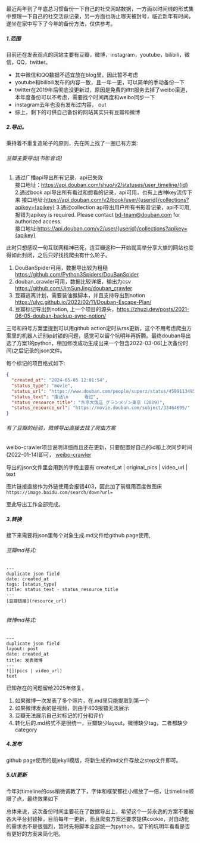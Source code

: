 最近两年到了年底总习惯备份一下自己的社交网站数据，一方面以时间线的形式集中整理一下自己的社交活跃记录，另一方面也防止哪天被封号，临近新年有时间，遂坐在家中写下了今年的备份方法，仅供参考。

[](/media/pic/backup.png)





##### 1.范围  
目前还在发表观点的网站主要有豆瓣，微博，instagram，youtube，bilibili，微信，QQ，twitter。
 - 其中微信和QQ数据不适宜放在blog里，因此暂不考虑
 - youtube和bilibili发布的内容一致，且一年一更，可以简单的手动备份一下
 - twitter在2019年后彻底没更新过，原因是免费的ifttt服务去掉了weibo渠道，本年度备份可以不考虑，需要找个时间再度和weibo同步一下
 - instagram去年也没有发布过内容， out
 - 综上，剩下的可供自己备份的网站其实只有豆瓣和微博

##### 2.导出。  
秉持着不重复造轮子的原则，先在网上找了一圈已有方案:

###### 豆瓣主要导出[书影音说]  
1. 通过广播api导出所有记录，api已失效  
接口地址：https://api.douban.com/shuo/v2/statuses/user_timeline/{id}  
2.通过book api导出所有看过和想看的记录，api可用，也有上古神key流传下来
接口地址:https://api.douban.com/v2/book/user/{userid}/collections?apikey={apikey}
3.通过collection api导出用户所有书影音记录，api不可用,报错为apikey is required. Please contact bd-team@douban.com for authorized access.  
接口地址:https://api.douban.com/v2/user/{userid}/collections?apikey={apikey}  

此时只想感叹一句互联网精神已死，连豆瓣这种一开始就高举分享大旗的网站也变得如此封闭，之后只好找找爬虫有什么轮子。  
1. DouBanSpider可用，数据导出较为粗糙 https://github.com/Python3Spiders/DouBanSpider
2. douban_crawler可用，数据比较详细，输出为csv https://github.com/JimSunJing/douban_crawler
3. 豆瓣逃离计划，需要装油猴脚本，并且支持导出到notion https://ulyc.github.io/2022/02/11/Douban-Escape-Plan/
4. 豆瓣标记导出到notion, 上一个项目的源头，https://zhuzi.dev/posts/2021-06-05-douban-backup-sync-notion/

三号和四号方案里提到可以用github action定时从rss更新，这个不用考虑爬虫方案里的机器人识别ip封锁的问题，感觉可以留个坑明年再折腾。最终douban导出选了方案1的python，稍加修改成功生成出来一个包含2022-03-06(上次备份时间)之后记录的json文件。  

每个标记的项目格式如下:  
```json
{
  "created_at": "2024-05-05 12:01:54",
  "status_type": "movie",
  "status_url": "https://www.douban.com/people/superz/status/4599113495/",
  "status_text": "废话\n      看过",
  "status_resource_title": "东京大饭店 グランメゾン東京‎ (2019)",
  "status_resource_url": "https://movie.douban.com/subject/33464695/"
}  
```
###### 有了豆瓣的经验，微博导出直接去找了爬虫方案
weibo-crawler项目说明详细而且还在更新，只要配置好自己的id和上次同步时间(2022-01-14)即可， [weibo-crawler](https://github.com/dataabc/weibo-crawler)

导出的json文件里会用到的字段主要有 created_at | original_pics | video_url |  text

图片链接直接作为外链使用会报错403，因此加了前缀用百度做图床`https://image.baidu.com/search/down?url=`  

至此导出工作全部完成。

##### 3.转换
接下来需要将json里每个对象生成.md文件给github page使用,

###### 豆瓣md格式:

```
---
duplicate json field
date: created_at
tags: [status_type]
title: status_text - status_resource_title
---
[豆瓣链接](resource_url)


```

###### 微博md格式:
```
---
duplicate json field
layout: post
date: created_at
title: 发表微博
---
![](pics | video_url)
text
```

已知存在的问题留给2025年修复，
1. 如果微博一次发表了多个照片，在.md里只能提取到第一个
2. 如果微博发表的是视频，则由于403报错无法展示
3. 豆瓣无法展示自己对标记的打分和评价
4. 转化后的.md格式不是很统一，豆瓣缺少layout，微博缺少tag，二者都缺少category

##### 4.发布
github page使用的是jekyll模版，将新生成的md文件存放之step文件即可。



##### 5.UI更新
今年对timeline的css稍微调教了下，字体和框架都往小缩放了一倍，让timeline顺眼了点，最终效果如下
[](/media/pic/timeline.png)  


总体来说，这次备份时间主要花在了数据导出上，希望这个一劳永逸的方案不要被各大平台封锁掉，目前每年一更新，而且爬虫方案还要求提供cookie，对自动化的需求也不是很强烈，暂时先将脚本全部统一为python，留下的坑明年看看是否有更好的方案来简化吧。
